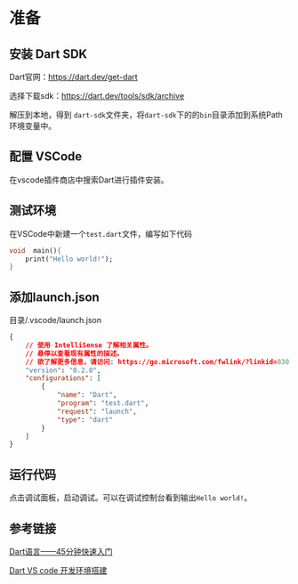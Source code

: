 # 准备

## 安装 Dart SDK

Dart官网：<https://dart.dev/get-dart>

选择下载sdk：<https://dart.dev/tools/sdk/archive>

解压到本地，得到 `dart-sdk`文件夹，将`dart-sdk`下的的`bin`目录添加到系统Path环境变量中。



## 配置 VSCode

在vscode插件商店中搜索Dart进行插件安装。



## 测试环境

在VSCode中新建一个`test.dart`文件，编写如下代码

```dart
void  main(){
    print("Hello world!");
}
```

## 添加launch.json

目录/.vscode/launch.json

```json
{
    // 使用 IntelliSense 了解相关属性。 
    // 悬停以查看现有属性的描述。
    // 欲了解更多信息，请访问: https://go.microsoft.com/fwlink/?linkid=830387
    "version": "0.2.0",
    "configurations": [
        {
            "name": "Dart",
            "program": "test.dart",
            "request": "launch",
            "type": "dart"
        }
    ]
}
```



## 运行代码

点击调试面板，启动调试。可以在调试控制台看到输出`Hello world!`。



## 参考链接

[Dart语言——45分钟快速入门](https://juejin.im/post/6844903844535779342)

[Dart VS code 开发环境搭建](https://segmentfault.com/a/1190000018721187)

